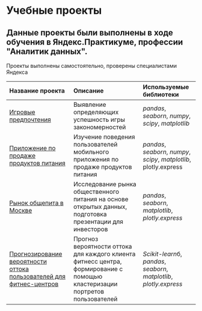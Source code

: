# Учебные проекты 

## Данные проекты были выполнены в ходе обучения в Яндекс.Практикуме, профессии "Аналитик данных".

Проекты выполнены самостоятельно, проверены специалистами Яндекса

| Название проекта | Описание | Используемые библиотеки | 
| :---------------------- | :---------------------- | :---------------------- |
| [Игровые предпочтения](1_project_games) | Выявление определяющих успешность игры закономерностей| *pandas*, *seaborn*, *numpy*, *scipy*, *matplotlib* |
| [Приложение по продаже продуктов питания](2_food_market) |  Изучение поведения пользователей мобильного приложения по продаже продуктов питания| *pandas*, *seaborn*, *numpy*, *scipy*, *matplotlib*, plotly.express |
| [Рынок общепита в Москве](3_public_catering) |  Исследование рынка общественного питания на основе открытых данных, подготовка презентации для инвесторов| *pandas*, *seaborn*, *matplotlib*, *plotly.express* |
| [Прогнозирование вероятности оттока пользователей для фитнес-центров](4_Fitness_prediction) |  Прогноз вероятности оттока для каждого клиента фитнесс центра, формирование с помощью кластеризации портретов пользователей| *Scikit-learn*б, *pandas*, *seaborn*, *matplotlib*, *plotly.express* |
